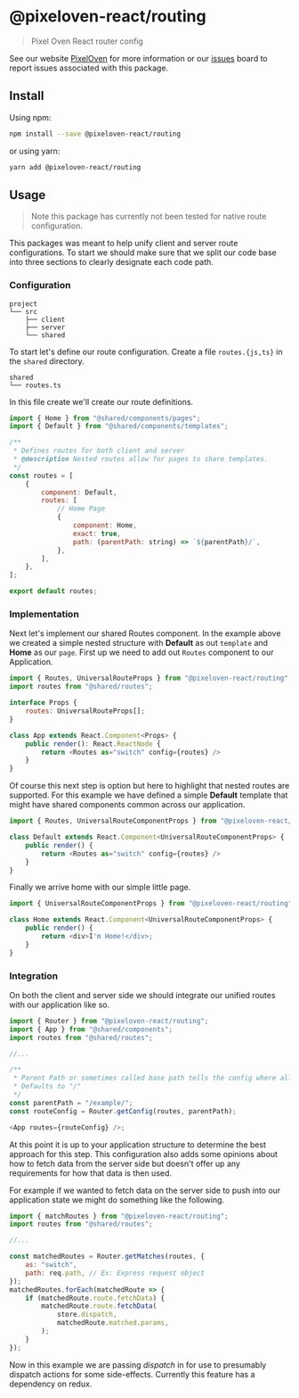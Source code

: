 # @pixeloven-react/routing

> Pixel Oven React router config

See our website [PixelOven](https://www.pixeloven.com/) for more information or our [issues](https://github.com/pixeloven/pixeloven/issues) board to report issues associated with this package.

## Install

Using npm:

```sh
npm install --save @pixeloven-react/routing
```

or using yarn:

```sh
yarn add @pixeloven-react/routing
```

## Usage

> Note this package has currently not been tested for native route configuration.

This packages was meant to help unify client and server route configurations. To start we should make sure that we split our code base into three sections to clearly designate each code path.

### Configuration

```
project
└── src
    ├── client
    ├── server
    └── shared
```

To start let's define our route configuration. Create a file `routes.{js,ts}` in the `shared` directory.

```
shared
└── routes.ts
```

In this file create we'll create our route definitions.

```javascript
import { Home } from "@shared/components/pages";
import { Default } from "@shared/components/templates";

/**
 * Defines routes for both client and server
 * @description Nested routes allow for pages to share templates.
 */
const routes = [
    {
        component: Default,
        routes: [
            // Home Page
            {
                component: Home,
                exact: true,
                path: (parentPath: string) => `${parentPath}/`,
            },
        ],
    },
];

export default routes;
```

### Implementation

Next let's implement our shared Routes component. In the example above we created a simple nested structure with **Default** as out `template` and **Home** as our `page`. First up we need to add out `Routes` component to our Application.

```javascript
import { Routes, UniversalRouteProps } from "@pixeloven-react/routing";
import routes from "@shared/routes";

interface Props {
    routes: UniversalRouteProps[];
}

class App extends React.Component<Props> {
    public render(): React.ReactNode {
        return <Routes as="switch" config={routes} />
    }
}
```

Of course this next step is option but here to highlight that nested routes are supported. For this example we have defined a simple **Default** template that might have shared components common across our application.

```javascript
import { Routes, UniversalRouteComponentProps } from "@pixeloven-react/routing";

class Default extends React.Component<UniversalRouteComponentProps> {
    public render() {
        return <Routes as="switch" config={routes} />
    }
}
```

Finally we arrive home with our simple little page.

```javascript
import { UniversalRouteComponentProps } from "@pixeloven-react/routing";

class Home extends React.Component<UniversalRouteComponentProps> {
    public render() {
        return <div>I'm Home!</div>;
    }
}
```

### Integration

On both the client and server side we should integrate our unified routes with our application like so.

```javascript
import { Router } from "@pixeloven-react/routing";
import { App } from "@shared/components";
import routes from "@shared/routes";

//...

/**
 * Parent Path or sometimes called base path tells the config where all routes start.
 * Defaults to "/"
 */
const parentPath = "/example/";
const routeConfig = Router.getConfig(routes, parentPath);

<App routes={routeConfig} />;
```

At this point it is up to your application structure to determine the best approach for this step. This configuration also adds some opinions about how to fetch data from the server side but doesn't offer up any requirements for how that data is then used.

For example if we wanted to fetch data on the server side to push into our application state we might do something like the following.

```javascript
import { matchRoutes } from "@pixeloven-react/routing";
import routes from "@shared/routes";

//...

const matchedRoutes = Router.getMatches(routes, {
    as: "switch",
    path: req.path, // Ex: Express request object
});
matchedRoutes.forEach(matchedRoute => {
    if (matchedRoute.route.fetchData) {
        matchedRoute.route.fetchData(
            store.dispatch,
            matchedRoute.matched.params,
        );
    }
});
```

Now in this example we are passing _dispatch_ in for use to presumably dispatch actions for some side-effects. Currently this feature has a dependency on redux.
